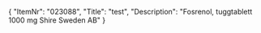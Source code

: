 {
  "ItemNr": "023088",
  "Title": "test",
  "Description": "Fosrenol, tuggtablett 1000 mg Shire Sweden AB"
}